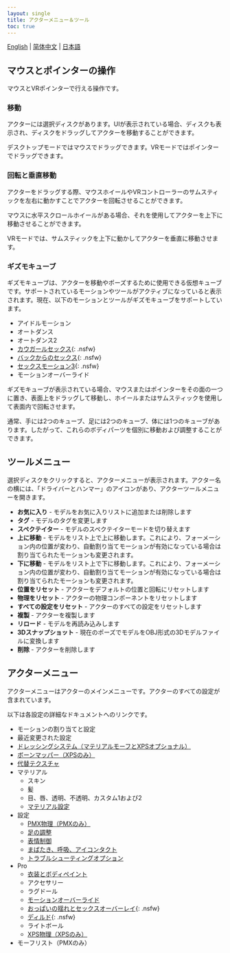 ```yaml
---
layout: single
title: アクターメニュー＆ツール
toc: true
---
```


[English](/dancexr/features/actor_tools) | [简体中文](/zh/dancexr/features/actor_tools) | [日本語](/jp/dancexr/features/actor_tools)

## マウスとポインターの操作
マウスとVRポインターで行える操作です。

### 移動
アクターには選択ディスクがあります。UIが表示されている場合、ディスクも表示され、ディスクをドラッグしてアクターを移動することができます。

デスクトップモードではマウスでドラッグできます。VRモードではポインターでドラッグできます。

### 回転と垂直移動
アクターをドラッグする際、マウスホイールやVRコントローラーのサムスティックを左右に動かすことでアクターを回転させることができます。

マウスに水平スクロールホイールがある場合、それを使用してアクターを上下に移動させることができます。

VRモードでは、サムスティックを上下に動かしてアクターを垂直に移動させます。

### ギズモキューブ
ギズモキューブは、アクターを移動やポーズするために使用できる仮想キューブです。サポートされているモーションやツールがアクティブになっていると表示されます。現在、以下のモーションとツールがギズモキューブをサポートしています。

* アイドルモーション
* オートダンス
* オートダンス2
* [カウガールセックス](scg_motion){: .nsfw}
* [バックからのセックス](sfb_motion){: .nsfw}
* [セックスモーション3](sm3_motion){: .nsfw}
* モーションオーバーライド

ギズモキューブが表示されている場合、マウスまたはポインターをその面の一つに置き、表面上をドラッグして移動し、ホイールまたはサムスティックを使用して表面内で回転させます。

通常、手には2つのキューブ、足には2つのキューブ、体には1つのキューブがあります。したがって、これらのボディパーツを個別に移動および調整することができます。


## ツールメニュー
選択ディスクをクリックすると、アクターメニューが表示されます。アクター名の横には、「ドライバーとハンマー」のアイコンがあり、アクターツールメニューを開きます。

* **お気に入り** - モデルをお気に入りリストに追加または削除します
* **タグ** - モデルのタグを変更します
* **スペクテイター** - モデルのスペクテイターモードを切り替えます
* **上に移動** - モデルをリスト上で上に移動します。これにより、フォーメーション内の位置が変わり、自動割り当てモーションが有効になっている場合は割り当てられたモーションも変更されます。
* **下に移動** - モデルをリスト上で下に移動します。これにより、フォーメーション内の位置が変わり、自動割り当てモーションが有効になっている場合は割り当てられたモーションも変更されます。
* **位置をリセット** - アクターをデフォルトの位置と回転にリセットします
* **物理をリセット** - アクターの物理コンポーネントをリセットします
* **すべての設定をリセット** - アクターのすべての設定をリセットします
* **複製** - アクターを複製します
* **リロード** - モデルを再読み込みします
* **3Dスナップショット** - 現在のポーズでモデルをOBJ形式の3Dモデルファイルに変換します
* **削除** - アクターを削除します

## アクターメニュー
アクターメニューはアクターのメインメニューです。アクターのすべての設定が含まれています。

以下は各設定の詳細なドキュメントへのリンクです。
* モーションの割り当てと設定
* 最近変更された設定
* [ドレッシングシステム（マテリアルモーフとXPSオプショナル）](optionals)
* [ボーンマッパー（XPSのみ）](bone_mapper.md)
* [代替テクスチャ](alternative_textures)
* マテリアル
    * スキン
    * 髪
    * 目、唇、透明、不透明、カスタム1および2
    * [マテリアル設定](material_settings)
* 設定
    * [PMX物理（PMXのみ）](pmx_physics)
    * [足の調整](feet_adjustments)
    * [表情制御](facial_control)
    * [まばたき、呼吸、アイコンタクト](eyecontact)
    * [トラブルシューティングオプション](troubleshooting_options)
* Pro
    * [衣装とボディペイント](outfit_body_paint)
    * アクセサリー
    * ラグドール
    * [モーションオーバーライド](motion_override)
    * [おっぱいの揺れとセックスオーバーレイ](boob_shake_sex_overlay){: .nsfw}
    * [ディルド](dildo){: .nsfw}
    * ライトボール
    * [XPS物理（XPSのみ）](xps_physics)
* モーフリスト（PMXのみ）